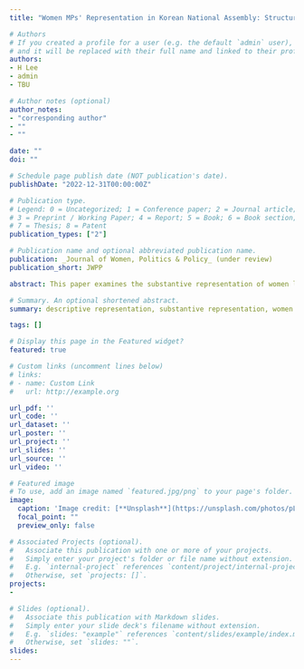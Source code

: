 ```yaml
---
title: "Women MPs' Representation in Korean National Assembly: Structural Topic Modeling of the Standing Committees' Minutes"

# Authors
# If you created a profile for a user (e.g. the default `admin` user), write the username (folder name) here 
# and it will be replaced with their full name and linked to their profile.
authors:
- H Lee 
- admin
- TBU

# Author notes (optional)
author_notes:
- "corresponding author"
- ""
- ""

date: ""
doi: ""

# Schedule page publish date (NOT publication's date).
publishDate: "2022-12-31T00:00:00Z"

# Publication type.
# Legend: 0 = Uncategorized; 1 = Conference paper; 2 = Journal article;
# 3 = Preprint / Working Paper; 4 = Report; 5 = Book; 6 = Book section;
# 7 = Thesis; 8 = Patent
publication_types: ["2"]

# Publication name and optional abbreviated publication name.
publication: _Journal of Women, Politics & Policy_ (under review)
publication_short: JWPP

abstract: This paper examines the substantive representation of women lawmakers in the Korean National Assembly (KNA). To accomplish these goals the authors analyze the lawmakers’ gender difference in their deliberations and statements of minutes made by the members of twenty-three standing committees of the nineteenth KNA. The authors find that women members are not only focusing on the issues of traditional concern to women, including education, health and welfare (topics 2, 4, 11), they are also more active than their male counterparts in the deliberation of topics most uncommonly associated with women such as confirmation hearing (topic 17), budget planning and execution (topic 9), and union repression (topic 20). Based on these findings, the paper concludes that female representatives as a descriptive representatives play a role as substantive representatives promoting women’s interests.

# Summary. An optional shortened abstract.
summary: descriptive representation, substantive representation, women’s political representation, Korean National Assembly, structural topic modeling

tags: []

# Display this page in the Featured widget?
featured: true

# Custom links (uncomment lines below)
# links:
# - name: Custom Link
#   url: http://example.org

url_pdf: ''
url_code: ''
url_dataset: ''
url_poster: ''
url_project: ''
url_slides: ''
url_source: ''
url_video: ''

# Featured image
# To use, add an image named `featured.jpg/png` to your page's folder. 
image:
  caption: 'Image credit: [**Unsplash**](https://unsplash.com/photos/pLCdAaMFLTE)'
  focal_point: ""
  preview_only: false

# Associated Projects (optional).
#   Associate this publication with one or more of your projects.
#   Simply enter your project's folder or file name without extension.
#   E.g. `internal-project` references `content/project/internal-project/index.md`.
#   Otherwise, set `projects: []`.
projects:
- 

# Slides (optional).
#   Associate this publication with Markdown slides.
#   Simply enter your slide deck's filename without extension.
#   E.g. `slides: "example"` references `content/slides/example/index.md`.
#   Otherwise, set `slides: ""`.
slides: 
---
```

